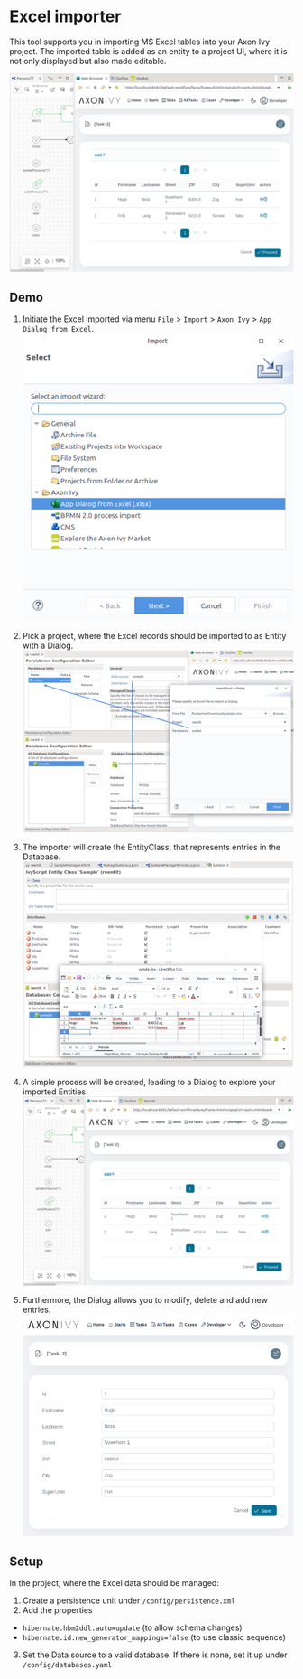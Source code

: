 # Excel importer

This tool supports you in importing MS Excel tables into your Axon Ivy project.
The imported table is added as an entity to a project UI, where it is not only displayed but also made editable.

![final-dialog](doc/entity-table.png)



## Demo

1. Initiate the Excel imported via menu `File` > `Import` > `Axon Ivy` > `App Dialog from Excel`.
![importer](doc/excel-import-entry.png)

2. Pick a project, where the Excel records should be imported to as Entity with a Dialog.
![wizard](doc/target-project-unit.png)

3. The importer will create the EntityClass, that represents entries in the Database.
![generated-entity](doc/generate-entity-from-excel.png)

4. A simple process will be created, leading to a Dialog to explore your imported Entities.
![final-dialog](doc/entity-table.png)

5. Furthermore, the Dialog allows you to modify, delete and add new entries.
![final-dialog](doc/entity-detail-view.png)

## Setup

In the project, where the Excel data should be managed:

1. Create a persistence unit under `/config/persistence.xml`
2. Add the properties
  - `hibernate.hbm2ddl.auto=update` (to allow schema changes)
  - `hibernate.id.new_generator_mappings=false` (to use classic sequence)
3. Set the Data source to a valid database. If there is none, set it up under `/config/databases.yaml`
